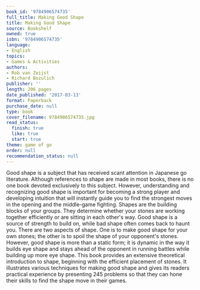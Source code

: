 ```yaml
---
book_id: '9784906574735'
full_title: Making Good Shape
title: Making Good Shape
source: Bookshelf
owned: true
isbn: '9784906574735'
language:
- English
topics:
- Games & Activities
authors:
- Rob van Zeijst
- Richard Bozulich
publisher: ''
length: 206 pages
date_published: '2017-03-13'
format: Paperback
purchase_date: null
type: book
cover_filename: 9784906574735.jpg
read_status:
  finish: true
  like: true
  start: true
theme: game of go
order: null
recommendation_status: null
---
```

Good shape is a subject that has received scant attention in Japanese go literature. Although references to shape are made in most books, there is no one book devoted exclusively to this subject. However, understanding and recognizing good shape is important for becoming a strong player and developing intuition that will instantly guide you to find the strongest moves in the opening and the middle-game fighting. Shapes are the building blocks of your groups. They determine whether your stones are working together efficiently or are sitting in each other's way. Good shape is a source of strength to build on, while bad shape often comes back to haunt you. There are two aspects of shape. One is to make good shape for your own stones; the other is to spoil the shape of your opponent's stones. However, good shape is more than a static form; it is dynamic in the way it builds eye shape and stays ahead of the opponent in running battles while building up more eye shape. This book provides an extensive theoretical introduction to shape, beginning with the efficient placement of stones. It illustrates various techniques for making good shape and gives its readers practical experience by presenting 245 problems so that they can hone their skills to find the shape move in their games.

